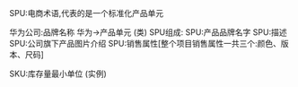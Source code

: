 SPU:电商术语,代表的是一个标准化产品单元


华为公司:品牌名称 华为->产品单元 (类)
SPU组成:
SPU:产品品牌名字
SPU:描述
SPU:公司旗下产品图片介绍
SPU:销售属性[整个项目销售属性一共三个:颜色、版本、尺码]


SKU:库存量最小单位 (实例)

